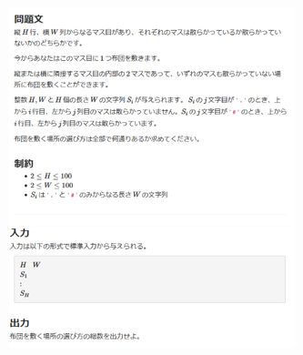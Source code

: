 ![question](https://github.com/kimura-12/AtCoder_Training/blob/master/HHKB/2020/B.Futon/question1.png)
![question](https://github.com/kimura-12/AtCoder_Training/blob/master/HHKB/2020/B.Futon/question2.png)
